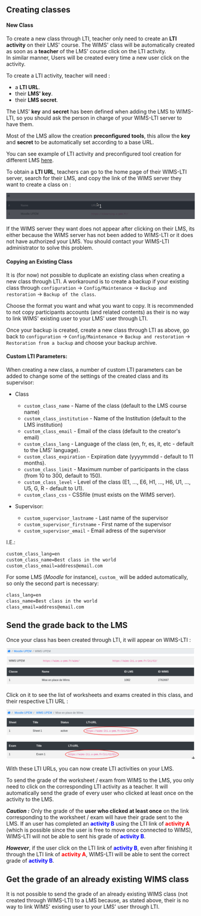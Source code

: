 ## Creating classes

#### New Class

To create a new class through LTI, teacher only need to create an **LTI activity** on their LMS' course.
The WIMS' class will be automatically created as soon as a **teacher** of the LMS' course click
on the LTI activity.  
In similar manner, Users will be created every time a new user click on the activity.

To create a LTI activity, teacher will need :

* a **LTI URL**.
* their **LMS' key**.
* their **LMS secret**.

The LMS' **key** and **secret** has been defined when adding the LMS to WIMS-LTI, so you should ask
the person in charge of your WIMS-LTI server to have them.

Most of the LMS allow the creation **preconfigured tools**, this allow the **key** and **secret**
to be automatically set according to a base URL.

You can see example of LTI activity and preconfigured tool creation for different LMS [here](/activity_creation_example).

To obtain a **LTI URL**, teachers can go to the home page of their WIMS-LTI server, search for
their LMS, and copy the link of the WIMS server they want to create a class on :

![wims_lti_url](images/wims_lti_url.gif)

If the WIMS server they want does not appear after clicking on their LMS, its either because the
WIMS server has not been added to WIMS-LTI or it does not have authorized your LMS. You should
contact your WIMS-LTI administrator to solve this problem.


#### Copying an Existing Class

It is (for now) not possible to duplicate an existing class when creating a new class through LTI.
A workaround is to create a backup if your existing class through
`configuration` -> `Config/Maintenance` -> `Backup and restoration` -> `Backup of the class`.

Choose the format you want and what you want to copy. It is recommended to not copy participants
accounts (and related contents) as their is no way to link WIMS' existing user to your LMS' user
through LTI.

Once your backup is created, create a new class through LTI as above, go back to 
`configuration` -> `Config/Maintenance` -> `Backup and restoration` -> `Restoration from a backup`
and choose your backup archive.


#### Custom LTI Parameters:

When creating a new class, a number of custom LTI parameters can be added to change some
of the settings of the created class and its supervisor:

* Class
    * `custom_class_name` - Name of the class (default to the LMS course name)
    * `custom_class_institution` - Name of the Institution (default to the LMS institution)
    * `custom_class_email` - Email of the class (default to the creator's email)
    * `custom_class_lang` - Language of the class (en, fr, es, it, etc - default to the LMS' language).
    * `custom_class_expiration` - Expiration date (yyyymmdd - default to 11 months).
    * `custom_class_limit` - Maximum number of participants in the class (from 10 to 300, default to 150).
    * `custom_class_level` - Level of the class (E1, ..., E6, H1, ..., H6, U1, ..., U5, G, R - default to U1).
    * `custom_class_css` - CSSfile (must exists on the WIMS server).

* Supervisor:
    * `custom_supervisor_lastname` - Last name of the supervisor
    * `custom_supervisor_firstname` - First name of the supervisor
    * `custom_supervisor_email` - Email adress of the supervisor

I.E.:
```text
custom_class_lang=en
custom_class_name=Best class in the world
custom_class_email=address@email.com
```

For some LMS (*Moodle* for instance), `custom_` will be added automatically, so only the second part is necessary:
```text
class_lang=en
class_name=Best class in the world
class_email=address@email.com
```


## Send the grade back to the LMS

Once your class has been created through LTI, it will appear on WIMS-LTI :

![class_created](images/class_created.png)

Click on it to see the list of worksheets and exams created in
this class, and their respective LTI URL :

![activities](images/activities_url.png)

With these LTI URLs, you can now create LTI activities on your LMS.

To send the grade of the worksheet / exam from WIMS to the LMS, you only
need to click on the corresponding LTI activity as a teacher. It will
automatically send the grade of every user who clicked at least once on the
activity to the LMS.

***Caution :*** Only the grade of the **user who clicked at least once** on the link corresponding
to the worksheet / exam will have their grade sent to the LMS. If an user
has completed an <font color='blue'>**activity B**</font> using the LTI link of
<font color='red'>**activity A**</font> (which is possible since the user is free to move once
connected to WIMS), WIMS-LTI will not be able to sent his grade
of <font color='blue'>**activity B**</font>.

***However***, if the user click on the LTI link of <font color='blue'>**activity B**</font>,
even after finishing it through the LTI link of <font color='red'>**activity A**</font>,
WIMS-LTI will be able to sent the correct grade of <font color='blue'>**activity B**</font>.


## Get the grade of an already existing WIMS class

It is not possible to send the grade of an already existing WIMS class (not created
through WIMS-LTI) to a LMS because, as stated above, their is no way to link WIMS'
existing user to your LMS' user through LTI.